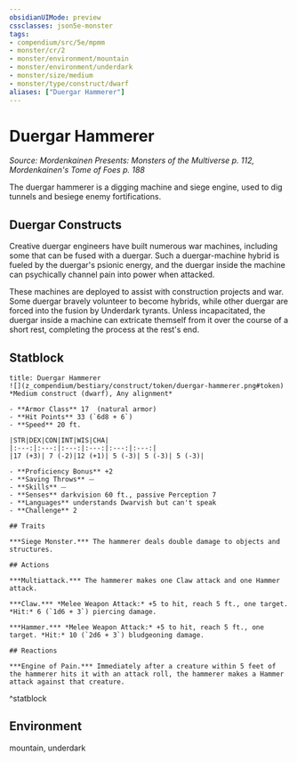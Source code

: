 ```yaml
---
obsidianUIMode: preview
cssclasses: json5e-monster
tags:
- compendium/src/5e/mpmm
- monster/cr/2
- monster/environment/mountain
- monster/environment/underdark
- monster/size/medium
- monster/type/construct/dwarf
aliases: ["Duergar Hammerer"]
---
```

# Duergar Hammerer
*Source: Mordenkainen Presents: Monsters of the Multiverse p. 112, Mordenkainen's Tome of Foes p. 188*  

The duergar hammerer is a digging machine and siege engine, used to dig tunnels and besiege enemy fortifications.

## Duergar Constructs

Creative duergar engineers have built numerous war machines, including some that can be fused with a duergar. Such a duergar-machine hybrid is fueled by the duergar's psionic energy, and the duergar inside the machine can psychically channel pain into power when attacked.

These machines are deployed to assist with construction projects and war. Some duergar bravely volunteer to become hybrids, while other duergar are forced into the fusion by Underdark tyrants. Unless incapacitated, the duergar inside a machine can extricate themself from it over the course of a short rest, completing the process at the rest's end.

## Statblock

```ad-statblock
title: Duergar Hammerer
![](z_compendium/bestiary/construct/token/duergar-hammerer.png#token)
*Medium construct (dwarf), Any alignment*

- **Armor Class** 17  (natural armor)
- **Hit Points** 33 (`6d8 + 6`)
- **Speed** 20 ft.

|STR|DEX|CON|INT|WIS|CHA|
|:---:|:---:|:---:|:---:|:---:|:---:|
|17 (+3)| 7 (-2)|12 (+1)| 5 (-3)| 5 (-3)| 5 (-3)|

- **Proficiency Bonus** +2
- **Saving Throws** ⏤
- **Skills** ⏤
- **Senses** darkvision 60 ft., passive Perception 7
- **Languages** understands Dwarvish but can't speak
- **Challenge** 2

## Traits

***Siege Monster.*** The hammerer deals double damage to objects and structures.

## Actions

***Multiattack.*** The hammerer makes one Claw attack and one Hammer attack.

***Claw.*** *Melee Weapon Attack:* +5 to hit, reach 5 ft., one target. *Hit:* 6 (`1d6 + 3`) piercing damage.

***Hammer.*** *Melee Weapon Attack:* +5 to hit, reach 5 ft., one target. *Hit:* 10 (`2d6 + 3`) bludgeoning damage.

## Reactions

***Engine of Pain.*** Immediately after a creature within 5 feet of the hammerer hits it with an attack roll, the hammerer makes a Hammer attack against that creature.
```
^statblock

## Environment

mountain, underdark